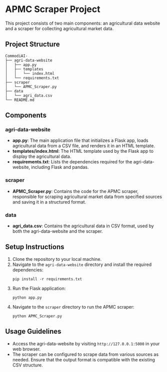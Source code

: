 # APMC Scraper Project

This project consists of two main components: an agricultural data website and a scraper for collecting agricultural market data.

## Project Structure

```
CommodiAI-
├── agri-data-website
│   ├── app.py
│   ├── templates
│   │   └── index.html
│   └── requirements.txt
├── scraper
│   └── APMC_Scraper.py
├── data
│   └── agri_data.csv
└── README.md
```

## Components

### agri-data-website

- **app.py**: The main application file that initializes a Flask app, loads agricultural data from a CSV file, and renders it in an HTML template.
- **templates/index.html**: The HTML template used by the Flask app to display the agricultural data.
- **requirements.txt**: Lists the dependencies required for the agri-data-website, including Flask and pandas.

### scraper

- **APMC_Scraper.py**: Contains the code for the APMC scraper, responsible for scraping agricultural market data from specified sources and saving it in a structured format.

### data

- **agri_data.csv**: Contains the agricultural data in CSV format, used by both the agri-data-website and the scraper.

## Setup Instructions

1. Clone the repository to your local machine.
2. Navigate to the `agri-data-website` directory and install the required dependencies:
   ```
   pip install -r requirements.txt
   ```
3. Run the Flask application:
   ```
   python app.py
   ```
4. Navigate to the `scraper` directory to run the APMC scraper:
   ```
   python APMC_Scraper.py
   ```

## Usage Guidelines

- Access the agri-data-website by visiting `http://127.0.0.1:5000` in your web browser.
- The scraper can be configured to scrape data from various sources as needed. Ensure that the output format is compatible with the existing CSV structure.
